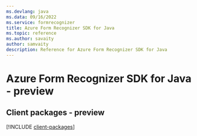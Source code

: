 ```yaml
---
ms.devlang: java
ms.data: 09/16/2022
ms.service: formrecognizer
title: Azure Form Recognizer SDK for Java
ms.topic: reference
ms.author: savaity
author: samvaity
description: Reference for Azure Form Recognizer SDK for Java
---
```

# Azure Form Recognizer SDK for Java - preview

## Client packages - preview
[!INCLUDE [client-packages](form-recognizer-client-index.md)]